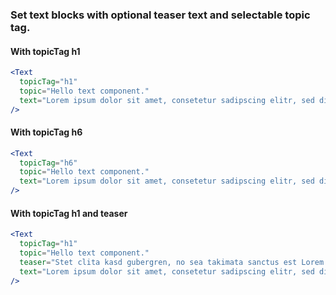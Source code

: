 ### Set text blocks with optional teaser text and selectable topic tag.

#### With topicTag h1

```jsx
<Text
  topicTag="h1"
  topic="Hello text component."
  text="Lorem ipsum dolor sit amet, consetetur sadipscing elitr, sed diam nonumy eirmod tempor invidunt ut labore et dolore magna aliquyam erat, sed diam voluptua."
/>
```

#### With topicTag h6

```jsx
<Text
  topicTag="h6"
  topic="Hello text component."
  text="Lorem ipsum dolor sit amet, consetetur sadipscing elitr, sed diam nonumy eirmod tempor invidunt ut labore et dolore magna aliquyam erat, sed diam voluptua."
/>
```

#### With topicTag h1 and teaser

```jsx
<Text
  topicTag="h1"
  topic="Hello text component."
  teaser="Stet clita kasd gubergren, no sea takimata sanctus est Lorem ipsum dolor sit amet."
  text="Lorem ipsum dolor sit amet, consetetur sadipscing elitr, sed diam nonumy eirmod tempor invidunt ut labore et dolore magna aliquyam erat, sed diam voluptua."
/>
```
